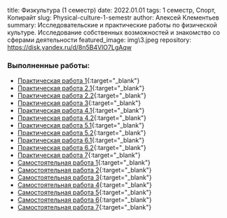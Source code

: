 title: Физкультура (1 семестр)
date: 2022.01.01
tags: 1 семестр, Спорт, Копирайт
slug: Physical-culture-1-semestr
author: Алексей Клементьев
summary: Исследовательские и практические работы по физической культуре. Исследование собственных возможностей и знакомство со сферами деятельности
featured_image: img\3.jpeg
repository: https://disk.yandex.ru/d/8n5B4VlO7LgAqw

### Выполненные работы:
- [Практическая работа 1](https://disk.yandex.ru/i/xzeHaMwPTHfp4Q){:target="_blank"}
- [Практическая работа 2.1](https://disk.yandex.ru/i/b4eD94jaRCuQnA){:target="_blank"}
- [Практическая работа 2.2](https://disk.yandex.ru/i/lH8SMoMAOiQDYw){:target="_blank"}
- [Практическая работа 3](https://disk.yandex.ru/i/8JOPSDU4ii8kag){:target="_blank"}
- [Практическая работа 4.1](https://disk.yandex.ru/i/6OvU-Fq6YPlrDg){:target="_blank"}
- [Практическая работа 4.2](https://disk.yandex.ru/i/rECAOAVLeQfdSg){:target="_blank"}
- [Практическая работа 5.1](https://disk.yandex.ru/i/F1P6Gr09s-0zYg){:target="_blank"}
- [Практическая работа 5.2](https://disk.yandex.ru/i/QNrPS0Ls9Yd77A){:target="_blank"}
- [Практическая работа 6.1](https://disk.yandex.ru/i/3_xu_wkUAWSoQw){:target="_blank"}
- [Практическая работа 6.2](https://disk.yandex.ru/i/iMbxi3f7vjwe4g){:target="_blank"}
- [Практическая работа 7](https://disk.yandex.ru/i/g3QT2iKhesqy-A){:target="_blank"}
- [Самостоятельная работа 1](https://disk.yandex.ru/i/Zgr_ejRlxR0s9Q){:target="_blank"}
- [Самостоятельная работа 2](https://disk.yandex.ru/i/Mm41c3PyO0hAJg){:target="_blank"}
- [Самостоятельная работа 3](https://disk.yandex.ru/i/MRqAsaYmXt1WnQ){:target="_blank"}
- [Самостоятельная работа 4](https://disk.yandex.ru/i/2tGUDtLDaSsf8A){:target="_blank"}
- [Самостоятельная работа 5](https://disk.yandex.ru/i/6457j6rSJJ8E_g){:target="_blank"}
- [Самостоятельная работа 6](https://disk.yandex.ru/i/DkzlKnAJn5tw-Q){:target="_blank"}
- [Самостоятельная работа 7](https://disk.yandex.ru/i/ptC7EngGDkDLlg){:target="_blank"}
